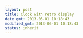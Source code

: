 ```yaml
---
layout: post
title: Clock with retro display
date_gmt: 2013-06-01 10:18:43
modified_gmt: 2013-06-01 10:18:43
status: inherit
---
```


